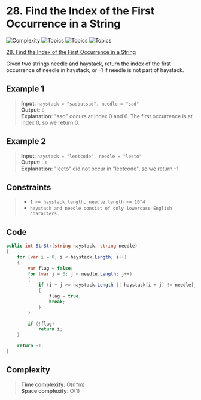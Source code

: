 # 28. Find the Index of the First Occurrence in a String

![Complexity](https://img.shields.io/badge/easy-green)
![Topics](https://img.shields.io/badge/two_pointers-blue)
![Topics](https://img.shields.io/badge/string-blue)
![Topics](https://img.shields.io/badge/string_matching-blue)

[28. Find the Index of the First Occurrence in a String](https://leetcode.com/problems/find-the-index-of-the-first-occurrence-in-a-string/description/)

Given two strings needle and haystack, return the index of the first occurrence of needle in haystack, or -1 if needle is not part of haystack.

## Example 1
> **Input**: `haystack = "sadbutsad", needle = "sad"`  
> **Output**: `0`  
> **Explanation**: "sad" occurs at index 0 and 6.
The first occurrence is at index 0, so we return 0.

## Example 2
> **Input**: `haystack = "leetcode", needle = "leeto"`  
> **Output**: `-1`  
> **Explanation**: "leeto" did not occur in "leetcode", so we return -1.

## Constraints
> - `1 <= haystack.length, needle.length <= 10^4`  
> - `haystack and needle consist of only lowercase English characters.`

## Code
```csharp
public int StrStr(string haystack, string needle)
{
    for (var i = 0; i < haystack.Length; i++)
    {
        var flag = false;
        for (var j = 0; j < needle.Length; j++)
        {
            if (i + j >= haystack.Length || haystack[i + j] != needle[j])
            {
                flag = true;
                break;
            }
        }

        if (!flag)
            return i;
    }

    return -1;
}
```

## Complexity
> **Time complexity**: O(n*m)  
> **Space complexity**: O(1)